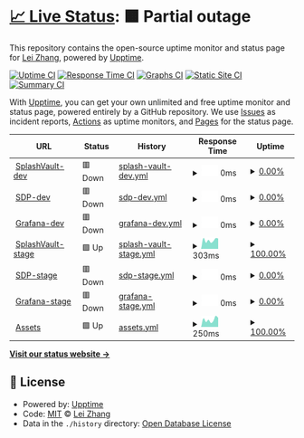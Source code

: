 # [📈 Live Status](https://lei-splashtop.github.io/sep-uptime): <!--live status--> **🟧 Partial outage**

This repository contains the open-source uptime monitor and status page for [Lei Zhang](https://lei-splashtop.github.io/sep-uptime), powered by [Upptime](https://github.com/upptime/upptime).

[![Uptime CI](https://github.com/lei-splashtop/sep-uptime/workflows/Uptime%20CI/badge.svg)](https://github.com/lei-splashtop/sep-uptime/actions?query=workflow%3A%22Uptime+CI%22)
[![Response Time CI](https://github.com/lei-splashtop/sep-uptime/workflows/Response%20Time%20CI/badge.svg)](https://github.com/lei-splashtop/sep-uptime/actions?query=workflow%3A%22Response+Time+CI%22)
[![Graphs CI](https://github.com/lei-splashtop/sep-uptime/workflows/Graphs%20CI/badge.svg)](https://github.com/lei-splashtop/sep-uptime/actions?query=workflow%3A%22Graphs+CI%22)
[![Static Site CI](https://github.com/lei-splashtop/sep-uptime/workflows/Static%20Site%20CI/badge.svg)](https://github.com/lei-splashtop/sep-uptime/actions?query=workflow%3A%22Static+Site+CI%22)
[![Summary CI](https://github.com/lei-splashtop/sep-uptime/workflows/Summary%20CI/badge.svg)](https://github.com/lei-splashtop/sep-uptime/actions?query=workflow%3A%22Summary+CI%22)

With [Upptime](https://upptime.js.org), you can get your own unlimited and free uptime monitor and status page, powered entirely by a GitHub repository. We use [Issues](https://github.com/lei-splashtop/sep-uptime/issues) as incident reports, [Actions](https://github.com/lei-splashtop/sep-uptime/actions) as uptime monitors, and [Pages](https://lei-splashtop.github.io/sep-uptime) for the status page.

<!--start: status pages-->
<!-- This summary is generated by Upptime (https://github.com/upptime/upptime) -->
<!-- Do not edit this manually, your changes will be overwritten -->
<!-- prettier-ignore -->
| URL | Status | History | Response Time | Uptime |
| --- | ------ | ------- | ------------- | ------ |
| <img alt="" src="https://icons.duckduckgo.com/ip3/dev.pwm.splashshield.ai.ico" height="13"> [SplashVault-dev](https://dev.pwm.splashshield.ai/#!/) | 🟥 Down | [splash-vault-dev.yml](https://github.com/lei-splashtop/sep-uptime/commits/HEAD/history/splash-vault-dev.yml) | <details><summary><img alt="Response time graph" src="./graphs/splash-vault-dev/response-time-week.png" height="20"> 0ms</summary><br><a href="https://sep-uptime.splashshield.ai/history/splash-vault-dev"><img alt="Response time 314" src="https://img.shields.io/endpoint?url=https%3A%2F%2Fraw.githubusercontent.com%2Flei-splashtop%2Fsep-uptime%2FHEAD%2Fapi%2Fsplash-vault-dev%2Fresponse-time.json"></a><br><a href="https://sep-uptime.splashshield.ai/history/splash-vault-dev"><img alt="24-hour response time 0" src="https://img.shields.io/endpoint?url=https%3A%2F%2Fraw.githubusercontent.com%2Flei-splashtop%2Fsep-uptime%2FHEAD%2Fapi%2Fsplash-vault-dev%2Fresponse-time-day.json"></a><br><a href="https://sep-uptime.splashshield.ai/history/splash-vault-dev"><img alt="7-day response time 0" src="https://img.shields.io/endpoint?url=https%3A%2F%2Fraw.githubusercontent.com%2Flei-splashtop%2Fsep-uptime%2FHEAD%2Fapi%2Fsplash-vault-dev%2Fresponse-time-week.json"></a><br><a href="https://sep-uptime.splashshield.ai/history/splash-vault-dev"><img alt="30-day response time 0" src="https://img.shields.io/endpoint?url=https%3A%2F%2Fraw.githubusercontent.com%2Flei-splashtop%2Fsep-uptime%2FHEAD%2Fapi%2Fsplash-vault-dev%2Fresponse-time-month.json"></a><br><a href="https://sep-uptime.splashshield.ai/history/splash-vault-dev"><img alt="1-year response time 314" src="https://img.shields.io/endpoint?url=https%3A%2F%2Fraw.githubusercontent.com%2Flei-splashtop%2Fsep-uptime%2FHEAD%2Fapi%2Fsplash-vault-dev%2Fresponse-time-year.json"></a></details> | <details><summary><a href="https://sep-uptime.splashshield.ai/history/splash-vault-dev">0.00%</a></summary><a href="https://sep-uptime.splashshield.ai/history/splash-vault-dev"><img alt="All-time uptime 78.57%" src="https://img.shields.io/endpoint?url=https%3A%2F%2Fraw.githubusercontent.com%2Flei-splashtop%2Fsep-uptime%2FHEAD%2Fapi%2Fsplash-vault-dev%2Fuptime.json"></a><br><a href="https://sep-uptime.splashshield.ai/history/splash-vault-dev"><img alt="24-hour uptime 0.00%" src="https://img.shields.io/endpoint?url=https%3A%2F%2Fraw.githubusercontent.com%2Flei-splashtop%2Fsep-uptime%2FHEAD%2Fapi%2Fsplash-vault-dev%2Fuptime-day.json"></a><br><a href="https://sep-uptime.splashshield.ai/history/splash-vault-dev"><img alt="7-day uptime 0.00%" src="https://img.shields.io/endpoint?url=https%3A%2F%2Fraw.githubusercontent.com%2Flei-splashtop%2Fsep-uptime%2FHEAD%2Fapi%2Fsplash-vault-dev%2Fuptime-week.json"></a><br><a href="https://sep-uptime.splashshield.ai/history/splash-vault-dev"><img alt="30-day uptime 7.96%" src="https://img.shields.io/endpoint?url=https%3A%2F%2Fraw.githubusercontent.com%2Flei-splashtop%2Fsep-uptime%2FHEAD%2Fapi%2Fsplash-vault-dev%2Fuptime-month.json"></a><br><a href="https://sep-uptime.splashshield.ai/history/splash-vault-dev"><img alt="1-year uptime 78.57%" src="https://img.shields.io/endpoint?url=https%3A%2F%2Fraw.githubusercontent.com%2Flei-splashtop%2Fsep-uptime%2FHEAD%2Fapi%2Fsplash-vault-dev%2Fuptime-year.json"></a></details>
| <img alt="" src="https://icons.duckduckgo.com/ip3/dev-spd-cluster.splashshield.ai.ico" height="13"> [SDP-dev](https://dev-spd-cluster.splashshield.ai/login) | 🟥 Down | [sdp-dev.yml](https://github.com/lei-splashtop/sep-uptime/commits/HEAD/history/sdp-dev.yml) | <details><summary><img alt="Response time graph" src="./graphs/sdp-dev/response-time-week.png" height="20"> 0ms</summary><br><a href="https://sep-uptime.splashshield.ai/history/sdp-dev"><img alt="Response time 392" src="https://img.shields.io/endpoint?url=https%3A%2F%2Fraw.githubusercontent.com%2Flei-splashtop%2Fsep-uptime%2FHEAD%2Fapi%2Fsdp-dev%2Fresponse-time.json"></a><br><a href="https://sep-uptime.splashshield.ai/history/sdp-dev"><img alt="24-hour response time 0" src="https://img.shields.io/endpoint?url=https%3A%2F%2Fraw.githubusercontent.com%2Flei-splashtop%2Fsep-uptime%2FHEAD%2Fapi%2Fsdp-dev%2Fresponse-time-day.json"></a><br><a href="https://sep-uptime.splashshield.ai/history/sdp-dev"><img alt="7-day response time 0" src="https://img.shields.io/endpoint?url=https%3A%2F%2Fraw.githubusercontent.com%2Flei-splashtop%2Fsep-uptime%2FHEAD%2Fapi%2Fsdp-dev%2Fresponse-time-week.json"></a><br><a href="https://sep-uptime.splashshield.ai/history/sdp-dev"><img alt="30-day response time 0" src="https://img.shields.io/endpoint?url=https%3A%2F%2Fraw.githubusercontent.com%2Flei-splashtop%2Fsep-uptime%2FHEAD%2Fapi%2Fsdp-dev%2Fresponse-time-month.json"></a><br><a href="https://sep-uptime.splashshield.ai/history/sdp-dev"><img alt="1-year response time 392" src="https://img.shields.io/endpoint?url=https%3A%2F%2Fraw.githubusercontent.com%2Flei-splashtop%2Fsep-uptime%2FHEAD%2Fapi%2Fsdp-dev%2Fresponse-time-year.json"></a></details> | <details><summary><a href="https://sep-uptime.splashshield.ai/history/sdp-dev">0.00%</a></summary><a href="https://sep-uptime.splashshield.ai/history/sdp-dev"><img alt="All-time uptime 37.76%" src="https://img.shields.io/endpoint?url=https%3A%2F%2Fraw.githubusercontent.com%2Flei-splashtop%2Fsep-uptime%2FHEAD%2Fapi%2Fsdp-dev%2Fuptime.json"></a><br><a href="https://sep-uptime.splashshield.ai/history/sdp-dev"><img alt="24-hour uptime 0.00%" src="https://img.shields.io/endpoint?url=https%3A%2F%2Fraw.githubusercontent.com%2Flei-splashtop%2Fsep-uptime%2FHEAD%2Fapi%2Fsdp-dev%2Fuptime-day.json"></a><br><a href="https://sep-uptime.splashshield.ai/history/sdp-dev"><img alt="7-day uptime 0.00%" src="https://img.shields.io/endpoint?url=https%3A%2F%2Fraw.githubusercontent.com%2Flei-splashtop%2Fsep-uptime%2FHEAD%2Fapi%2Fsdp-dev%2Fuptime-week.json"></a><br><a href="https://sep-uptime.splashshield.ai/history/sdp-dev"><img alt="30-day uptime 7.96%" src="https://img.shields.io/endpoint?url=https%3A%2F%2Fraw.githubusercontent.com%2Flei-splashtop%2Fsep-uptime%2FHEAD%2Fapi%2Fsdp-dev%2Fuptime-month.json"></a><br><a href="https://sep-uptime.splashshield.ai/history/sdp-dev"><img alt="1-year uptime 37.76%" src="https://img.shields.io/endpoint?url=https%3A%2F%2Fraw.githubusercontent.com%2Flei-splashtop%2Fsep-uptime%2FHEAD%2Fapi%2Fsdp-dev%2Fuptime-year.json"></a></details>
| <img alt="" src="https://icons.duckduckgo.com/ip3/loki.dev.splashshield.ai.ico" height="13"> [Grafana-dev](https://loki.dev.splashshield.ai/) | 🟥 Down | [grafana-dev.yml](https://github.com/lei-splashtop/sep-uptime/commits/HEAD/history/grafana-dev.yml) | <details><summary><img alt="Response time graph" src="./graphs/grafana-dev/response-time-week.png" height="20"> 0ms</summary><br><a href="https://sep-uptime.splashshield.ai/history/grafana-dev"><img alt="Response time 2730" src="https://img.shields.io/endpoint?url=https%3A%2F%2Fraw.githubusercontent.com%2Flei-splashtop%2Fsep-uptime%2FHEAD%2Fapi%2Fgrafana-dev%2Fresponse-time.json"></a><br><a href="https://sep-uptime.splashshield.ai/history/grafana-dev"><img alt="24-hour response time 0" src="https://img.shields.io/endpoint?url=https%3A%2F%2Fraw.githubusercontent.com%2Flei-splashtop%2Fsep-uptime%2FHEAD%2Fapi%2Fgrafana-dev%2Fresponse-time-day.json"></a><br><a href="https://sep-uptime.splashshield.ai/history/grafana-dev"><img alt="7-day response time 0" src="https://img.shields.io/endpoint?url=https%3A%2F%2Fraw.githubusercontent.com%2Flei-splashtop%2Fsep-uptime%2FHEAD%2Fapi%2Fgrafana-dev%2Fresponse-time-week.json"></a><br><a href="https://sep-uptime.splashshield.ai/history/grafana-dev"><img alt="30-day response time 0" src="https://img.shields.io/endpoint?url=https%3A%2F%2Fraw.githubusercontent.com%2Flei-splashtop%2Fsep-uptime%2FHEAD%2Fapi%2Fgrafana-dev%2Fresponse-time-month.json"></a><br><a href="https://sep-uptime.splashshield.ai/history/grafana-dev"><img alt="1-year response time 2730" src="https://img.shields.io/endpoint?url=https%3A%2F%2Fraw.githubusercontent.com%2Flei-splashtop%2Fsep-uptime%2FHEAD%2Fapi%2Fgrafana-dev%2Fresponse-time-year.json"></a></details> | <details><summary><a href="https://sep-uptime.splashshield.ai/history/grafana-dev">0.00%</a></summary><a href="https://sep-uptime.splashshield.ai/history/grafana-dev"><img alt="All-time uptime 79.00%" src="https://img.shields.io/endpoint?url=https%3A%2F%2Fraw.githubusercontent.com%2Flei-splashtop%2Fsep-uptime%2FHEAD%2Fapi%2Fgrafana-dev%2Fuptime.json"></a><br><a href="https://sep-uptime.splashshield.ai/history/grafana-dev"><img alt="24-hour uptime 0.00%" src="https://img.shields.io/endpoint?url=https%3A%2F%2Fraw.githubusercontent.com%2Flei-splashtop%2Fsep-uptime%2FHEAD%2Fapi%2Fgrafana-dev%2Fuptime-day.json"></a><br><a href="https://sep-uptime.splashshield.ai/history/grafana-dev"><img alt="7-day uptime 0.00%" src="https://img.shields.io/endpoint?url=https%3A%2F%2Fraw.githubusercontent.com%2Flei-splashtop%2Fsep-uptime%2FHEAD%2Fapi%2Fgrafana-dev%2Fuptime-week.json"></a><br><a href="https://sep-uptime.splashshield.ai/history/grafana-dev"><img alt="30-day uptime 7.96%" src="https://img.shields.io/endpoint?url=https%3A%2F%2Fraw.githubusercontent.com%2Flei-splashtop%2Fsep-uptime%2FHEAD%2Fapi%2Fgrafana-dev%2Fuptime-month.json"></a><br><a href="https://sep-uptime.splashshield.ai/history/grafana-dev"><img alt="1-year uptime 79.00%" src="https://img.shields.io/endpoint?url=https%3A%2F%2Fraw.githubusercontent.com%2Flei-splashtop%2Fsep-uptime%2FHEAD%2Fapi%2Fgrafana-dev%2Fuptime-year.json"></a></details>
| <img alt="" src="https://icons.duckduckgo.com/ip3/vault.stage.splashshield.ai.ico" height="13"> [SplashVault-stage](https://vault.stage.splashshield.ai/) | 🟩 Up | [splash-vault-stage.yml](https://github.com/lei-splashtop/sep-uptime/commits/HEAD/history/splash-vault-stage.yml) | <details><summary><img alt="Response time graph" src="./graphs/splash-vault-stage/response-time-week.png" height="20"> 303ms</summary><br><a href="https://sep-uptime.splashshield.ai/history/splash-vault-stage"><img alt="Response time 306" src="https://img.shields.io/endpoint?url=https%3A%2F%2Fraw.githubusercontent.com%2Flei-splashtop%2Fsep-uptime%2FHEAD%2Fapi%2Fsplash-vault-stage%2Fresponse-time.json"></a><br><a href="https://sep-uptime.splashshield.ai/history/splash-vault-stage"><img alt="24-hour response time 364" src="https://img.shields.io/endpoint?url=https%3A%2F%2Fraw.githubusercontent.com%2Flei-splashtop%2Fsep-uptime%2FHEAD%2Fapi%2Fsplash-vault-stage%2Fresponse-time-day.json"></a><br><a href="https://sep-uptime.splashshield.ai/history/splash-vault-stage"><img alt="7-day response time 303" src="https://img.shields.io/endpoint?url=https%3A%2F%2Fraw.githubusercontent.com%2Flei-splashtop%2Fsep-uptime%2FHEAD%2Fapi%2Fsplash-vault-stage%2Fresponse-time-week.json"></a><br><a href="https://sep-uptime.splashshield.ai/history/splash-vault-stage"><img alt="30-day response time 308" src="https://img.shields.io/endpoint?url=https%3A%2F%2Fraw.githubusercontent.com%2Flei-splashtop%2Fsep-uptime%2FHEAD%2Fapi%2Fsplash-vault-stage%2Fresponse-time-month.json"></a><br><a href="https://sep-uptime.splashshield.ai/history/splash-vault-stage"><img alt="1-year response time 306" src="https://img.shields.io/endpoint?url=https%3A%2F%2Fraw.githubusercontent.com%2Flei-splashtop%2Fsep-uptime%2FHEAD%2Fapi%2Fsplash-vault-stage%2Fresponse-time-year.json"></a></details> | <details><summary><a href="https://sep-uptime.splashshield.ai/history/splash-vault-stage">100.00%</a></summary><a href="https://sep-uptime.splashshield.ai/history/splash-vault-stage"><img alt="All-time uptime 99.95%" src="https://img.shields.io/endpoint?url=https%3A%2F%2Fraw.githubusercontent.com%2Flei-splashtop%2Fsep-uptime%2FHEAD%2Fapi%2Fsplash-vault-stage%2Fuptime.json"></a><br><a href="https://sep-uptime.splashshield.ai/history/splash-vault-stage"><img alt="24-hour uptime 100.00%" src="https://img.shields.io/endpoint?url=https%3A%2F%2Fraw.githubusercontent.com%2Flei-splashtop%2Fsep-uptime%2FHEAD%2Fapi%2Fsplash-vault-stage%2Fuptime-day.json"></a><br><a href="https://sep-uptime.splashshield.ai/history/splash-vault-stage"><img alt="7-day uptime 100.00%" src="https://img.shields.io/endpoint?url=https%3A%2F%2Fraw.githubusercontent.com%2Flei-splashtop%2Fsep-uptime%2FHEAD%2Fapi%2Fsplash-vault-stage%2Fuptime-week.json"></a><br><a href="https://sep-uptime.splashshield.ai/history/splash-vault-stage"><img alt="30-day uptime 100.00%" src="https://img.shields.io/endpoint?url=https%3A%2F%2Fraw.githubusercontent.com%2Flei-splashtop%2Fsep-uptime%2FHEAD%2Fapi%2Fsplash-vault-stage%2Fuptime-month.json"></a><br><a href="https://sep-uptime.splashshield.ai/history/splash-vault-stage"><img alt="1-year uptime 99.95%" src="https://img.shields.io/endpoint?url=https%3A%2F%2Fraw.githubusercontent.com%2Flei-splashtop%2Fsep-uptime%2FHEAD%2Fapi%2Fsplash-vault-stage%2Fuptime-year.json"></a></details>
| <img alt="" src="https://icons.duckduckgo.com/ip3/gate.stage.splashshield.ai.ico" height="13"> [SDP-stage](https://gate.stage.splashshield.ai/) | 🟥 Down | [sdp-stage.yml](https://github.com/lei-splashtop/sep-uptime/commits/HEAD/history/sdp-stage.yml) | <details><summary><img alt="Response time graph" src="./graphs/sdp-stage/response-time-week.png" height="20"> 0ms</summary><br><a href="https://sep-uptime.splashshield.ai/history/sdp-stage"><img alt="Response time 301" src="https://img.shields.io/endpoint?url=https%3A%2F%2Fraw.githubusercontent.com%2Flei-splashtop%2Fsep-uptime%2FHEAD%2Fapi%2Fsdp-stage%2Fresponse-time.json"></a><br><a href="https://sep-uptime.splashshield.ai/history/sdp-stage"><img alt="24-hour response time 0" src="https://img.shields.io/endpoint?url=https%3A%2F%2Fraw.githubusercontent.com%2Flei-splashtop%2Fsep-uptime%2FHEAD%2Fapi%2Fsdp-stage%2Fresponse-time-day.json"></a><br><a href="https://sep-uptime.splashshield.ai/history/sdp-stage"><img alt="7-day response time 0" src="https://img.shields.io/endpoint?url=https%3A%2F%2Fraw.githubusercontent.com%2Flei-splashtop%2Fsep-uptime%2FHEAD%2Fapi%2Fsdp-stage%2Fresponse-time-week.json"></a><br><a href="https://sep-uptime.splashshield.ai/history/sdp-stage"><img alt="30-day response time 0" src="https://img.shields.io/endpoint?url=https%3A%2F%2Fraw.githubusercontent.com%2Flei-splashtop%2Fsep-uptime%2FHEAD%2Fapi%2Fsdp-stage%2Fresponse-time-month.json"></a><br><a href="https://sep-uptime.splashshield.ai/history/sdp-stage"><img alt="1-year response time 301" src="https://img.shields.io/endpoint?url=https%3A%2F%2Fraw.githubusercontent.com%2Flei-splashtop%2Fsep-uptime%2FHEAD%2Fapi%2Fsdp-stage%2Fresponse-time-year.json"></a></details> | <details><summary><a href="https://sep-uptime.splashshield.ai/history/sdp-stage">0.00%</a></summary><a href="https://sep-uptime.splashshield.ai/history/sdp-stage"><img alt="All-time uptime 58.30%" src="https://img.shields.io/endpoint?url=https%3A%2F%2Fraw.githubusercontent.com%2Flei-splashtop%2Fsep-uptime%2FHEAD%2Fapi%2Fsdp-stage%2Fuptime.json"></a><br><a href="https://sep-uptime.splashshield.ai/history/sdp-stage"><img alt="24-hour uptime 0.00%" src="https://img.shields.io/endpoint?url=https%3A%2F%2Fraw.githubusercontent.com%2Flei-splashtop%2Fsep-uptime%2FHEAD%2Fapi%2Fsdp-stage%2Fuptime-day.json"></a><br><a href="https://sep-uptime.splashshield.ai/history/sdp-stage"><img alt="7-day uptime 0.00%" src="https://img.shields.io/endpoint?url=https%3A%2F%2Fraw.githubusercontent.com%2Flei-splashtop%2Fsep-uptime%2FHEAD%2Fapi%2Fsdp-stage%2Fuptime-week.json"></a><br><a href="https://sep-uptime.splashshield.ai/history/sdp-stage"><img alt="30-day uptime 7.96%" src="https://img.shields.io/endpoint?url=https%3A%2F%2Fraw.githubusercontent.com%2Flei-splashtop%2Fsep-uptime%2FHEAD%2Fapi%2Fsdp-stage%2Fuptime-month.json"></a><br><a href="https://sep-uptime.splashshield.ai/history/sdp-stage"><img alt="1-year uptime 58.30%" src="https://img.shields.io/endpoint?url=https%3A%2F%2Fraw.githubusercontent.com%2Flei-splashtop%2Fsep-uptime%2FHEAD%2Fapi%2Fsdp-stage%2Fuptime-year.json"></a></details>
| <img alt="" src="https://icons.duckduckgo.com/ip3/devops.controller1-us-west-2.stage.splashshield.ai.ico" height="13"> [Grafana-stage](https://devops.controller1-us-west-2.stage.splashshield.ai/grafana/) | 🟥 Down | [grafana-stage.yml](https://github.com/lei-splashtop/sep-uptime/commits/HEAD/history/grafana-stage.yml) | <details><summary><img alt="Response time graph" src="./graphs/grafana-stage/response-time-week.png" height="20"> 0ms</summary><br><a href="https://sep-uptime.splashshield.ai/history/grafana-stage"><img alt="Response time 356" src="https://img.shields.io/endpoint?url=https%3A%2F%2Fraw.githubusercontent.com%2Flei-splashtop%2Fsep-uptime%2FHEAD%2Fapi%2Fgrafana-stage%2Fresponse-time.json"></a><br><a href="https://sep-uptime.splashshield.ai/history/grafana-stage"><img alt="24-hour response time 0" src="https://img.shields.io/endpoint?url=https%3A%2F%2Fraw.githubusercontent.com%2Flei-splashtop%2Fsep-uptime%2FHEAD%2Fapi%2Fgrafana-stage%2Fresponse-time-day.json"></a><br><a href="https://sep-uptime.splashshield.ai/history/grafana-stage"><img alt="7-day response time 0" src="https://img.shields.io/endpoint?url=https%3A%2F%2Fraw.githubusercontent.com%2Flei-splashtop%2Fsep-uptime%2FHEAD%2Fapi%2Fgrafana-stage%2Fresponse-time-week.json"></a><br><a href="https://sep-uptime.splashshield.ai/history/grafana-stage"><img alt="30-day response time 0" src="https://img.shields.io/endpoint?url=https%3A%2F%2Fraw.githubusercontent.com%2Flei-splashtop%2Fsep-uptime%2FHEAD%2Fapi%2Fgrafana-stage%2Fresponse-time-month.json"></a><br><a href="https://sep-uptime.splashshield.ai/history/grafana-stage"><img alt="1-year response time 356" src="https://img.shields.io/endpoint?url=https%3A%2F%2Fraw.githubusercontent.com%2Flei-splashtop%2Fsep-uptime%2FHEAD%2Fapi%2Fgrafana-stage%2Fresponse-time-year.json"></a></details> | <details><summary><a href="https://sep-uptime.splashshield.ai/history/grafana-stage">0.00%</a></summary><a href="https://sep-uptime.splashshield.ai/history/grafana-stage"><img alt="All-time uptime 4.47%" src="https://img.shields.io/endpoint?url=https%3A%2F%2Fraw.githubusercontent.com%2Flei-splashtop%2Fsep-uptime%2FHEAD%2Fapi%2Fgrafana-stage%2Fuptime.json"></a><br><a href="https://sep-uptime.splashshield.ai/history/grafana-stage"><img alt="24-hour uptime 0.00%" src="https://img.shields.io/endpoint?url=https%3A%2F%2Fraw.githubusercontent.com%2Flei-splashtop%2Fsep-uptime%2FHEAD%2Fapi%2Fgrafana-stage%2Fuptime-day.json"></a><br><a href="https://sep-uptime.splashshield.ai/history/grafana-stage"><img alt="7-day uptime 0.00%" src="https://img.shields.io/endpoint?url=https%3A%2F%2Fraw.githubusercontent.com%2Flei-splashtop%2Fsep-uptime%2FHEAD%2Fapi%2Fgrafana-stage%2Fuptime-week.json"></a><br><a href="https://sep-uptime.splashshield.ai/history/grafana-stage"><img alt="30-day uptime 7.96%" src="https://img.shields.io/endpoint?url=https%3A%2F%2Fraw.githubusercontent.com%2Flei-splashtop%2Fsep-uptime%2FHEAD%2Fapi%2Fgrafana-stage%2Fuptime-month.json"></a><br><a href="https://sep-uptime.splashshield.ai/history/grafana-stage"><img alt="1-year uptime 4.47%" src="https://img.shields.io/endpoint?url=https%3A%2F%2Fraw.githubusercontent.com%2Flei-splashtop%2Fsep-uptime%2FHEAD%2Fapi%2Fgrafana-stage%2Fuptime-year.json"></a></details>
| <img alt="" src="https://icons.duckduckgo.com/ip3/splashlock-assets.splashshield.ai.ico" height="13"> [Assets](http://splashlock-assets.splashshield.ai/) | 🟩 Up | [assets.yml](https://github.com/lei-splashtop/sep-uptime/commits/HEAD/history/assets.yml) | <details><summary><img alt="Response time graph" src="./graphs/assets/response-time-week.png" height="20"> 250ms</summary><br><a href="https://sep-uptime.splashshield.ai/history/assets"><img alt="Response time 276" src="https://img.shields.io/endpoint?url=https%3A%2F%2Fraw.githubusercontent.com%2Flei-splashtop%2Fsep-uptime%2FHEAD%2Fapi%2Fassets%2Fresponse-time.json"></a><br><a href="https://sep-uptime.splashshield.ai/history/assets"><img alt="24-hour response time 317" src="https://img.shields.io/endpoint?url=https%3A%2F%2Fraw.githubusercontent.com%2Flei-splashtop%2Fsep-uptime%2FHEAD%2Fapi%2Fassets%2Fresponse-time-day.json"></a><br><a href="https://sep-uptime.splashshield.ai/history/assets"><img alt="7-day response time 250" src="https://img.shields.io/endpoint?url=https%3A%2F%2Fraw.githubusercontent.com%2Flei-splashtop%2Fsep-uptime%2FHEAD%2Fapi%2Fassets%2Fresponse-time-week.json"></a><br><a href="https://sep-uptime.splashshield.ai/history/assets"><img alt="30-day response time 231" src="https://img.shields.io/endpoint?url=https%3A%2F%2Fraw.githubusercontent.com%2Flei-splashtop%2Fsep-uptime%2FHEAD%2Fapi%2Fassets%2Fresponse-time-month.json"></a><br><a href="https://sep-uptime.splashshield.ai/history/assets"><img alt="1-year response time 276" src="https://img.shields.io/endpoint?url=https%3A%2F%2Fraw.githubusercontent.com%2Flei-splashtop%2Fsep-uptime%2FHEAD%2Fapi%2Fassets%2Fresponse-time-year.json"></a></details> | <details><summary><a href="https://sep-uptime.splashshield.ai/history/assets">100.00%</a></summary><a href="https://sep-uptime.splashshield.ai/history/assets"><img alt="All-time uptime 99.98%" src="https://img.shields.io/endpoint?url=https%3A%2F%2Fraw.githubusercontent.com%2Flei-splashtop%2Fsep-uptime%2FHEAD%2Fapi%2Fassets%2Fuptime.json"></a><br><a href="https://sep-uptime.splashshield.ai/history/assets"><img alt="24-hour uptime 100.00%" src="https://img.shields.io/endpoint?url=https%3A%2F%2Fraw.githubusercontent.com%2Flei-splashtop%2Fsep-uptime%2FHEAD%2Fapi%2Fassets%2Fuptime-day.json"></a><br><a href="https://sep-uptime.splashshield.ai/history/assets"><img alt="7-day uptime 100.00%" src="https://img.shields.io/endpoint?url=https%3A%2F%2Fraw.githubusercontent.com%2Flei-splashtop%2Fsep-uptime%2FHEAD%2Fapi%2Fassets%2Fuptime-week.json"></a><br><a href="https://sep-uptime.splashshield.ai/history/assets"><img alt="30-day uptime 100.00%" src="https://img.shields.io/endpoint?url=https%3A%2F%2Fraw.githubusercontent.com%2Flei-splashtop%2Fsep-uptime%2FHEAD%2Fapi%2Fassets%2Fuptime-month.json"></a><br><a href="https://sep-uptime.splashshield.ai/history/assets"><img alt="1-year uptime 99.98%" src="https://img.shields.io/endpoint?url=https%3A%2F%2Fraw.githubusercontent.com%2Flei-splashtop%2Fsep-uptime%2FHEAD%2Fapi%2Fassets%2Fuptime-year.json"></a></details>

<!--end: status pages-->

[**Visit our status website →**](https://lei-splashtop.github.io/sep-uptime)

## 📄 License

- Powered by: [Upptime](https://github.com/upptime/upptime)
- Code: [MIT](./LICENSE) © [Lei Zhang](https://lei-splashtop.github.io/sep-uptime)
- Data in the `./history` directory: [Open Database License](https://opendatacommons.org/licenses/odbl/1-0/)
